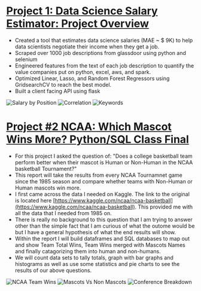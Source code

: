 # [Project 1: Data Science Salary Estimator: Project Overview ](https://github.com/spstills23/ds_salary_proj)
* Created a tool that estimates data science salaries (MAE ~ $ 9K) to help data scientists negotiate their income when they get a job.
* Scraped over 1000 job descriptions from glassdoor using python and selenium
* Engineered features from the text of each job description to quantify the value companies put on python, excel, aws, and spark. 
* Optimized Linear, Lasso, and Random Forest Regressors using GridsearchCV to reach the best model. 
* Built a client facing API using flask 

![](https://github.com/spstills23/Sean_Portfolio/blob/master/images/avg_salary.jpg "Salary by Position")
![](https://github.com/spstills23/Sean_Portfolio/blob/master/images/avg_salary_heatmap.jpg "Correlation")
![](https://github.com/spstills23/Sean_Portfolio/blob/master/images/avg_salary_wordcloud.jpg "Keywords")

# [Project #2 NCAA: Which Mascot Wins More? Python/SQL Class Final](https://github.com/spstills23/Final-Python-Project)
* For this project I asked the question of: "Does a college basketball team perform better when their mascot is Human or Non-Human in the NCAA basketball Tournament?"
* This report will take the results from every NCAA Tournamnet game since the 1985 season and compare whether teams with Non-Human or Human mascots win more.
* I first came across the data I needed on Kaggle. The link to the original is located here [https://www.kaggle.com/ncaa/ncaa-basketball](https://www.kaggle.com/ncaa/ncaa-basketball). 
This provided me with all the data that I needed from 1985 on. 
* There is really no background to this question that I am trying to answer other than the simple fact that I am curious of what the outome would be but I have a general hypothesis of what the end results will show.
* Within the report I will build dataframes and SQL databases to map out and show Team Total Wins, Team Wins merged with Mascots Names and finally catagorizing them into human and non-humans.
* We will count data sets to tally totals, graph with bar graphs and histograms as well as use some statistics and pie charts to see the results of our above questions.

![](https://github.com/spstills23/Sean_Portfolio/blob/master/images/ncaa_wins.png "NCAA Team Wins")
![](https://github.com/spstills23/Sean_Portfolio/blob/master/images/ncaa_pie.png "Mascots Vs Non Mascots")
![](https://github.com/spstills23/Sean_Portfolio/blob/master/images/ncaa_conf_bars.png "Conference Breakdown")
